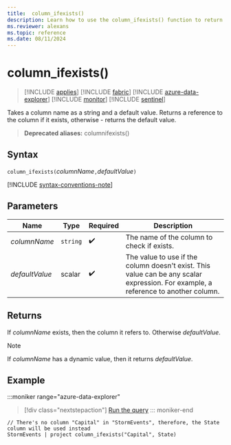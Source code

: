 ```yaml
---
title:  column_ifexists()
description: Learn how to use the column_ifexists() function to return a reference to the column if it exists.  
ms.reviewer: alexans
ms.topic: reference
ms.date: 08/11/2024
---
```

# column_ifexists()

> [!INCLUDE [applies](../includes/applies-to-version/applies.md)] [!INCLUDE [fabric](../includes/applies-to-version/fabric.md)] [!INCLUDE [azure-data-explorer](../includes/applies-to-version/azure-data-explorer.md)] [!INCLUDE [monitor](../includes/applies-to-version/monitor.md)] [!INCLUDE [sentinel](../includes/applies-to-version/sentinel.md)]

Takes a column name as a string and a default value. Returns a reference to the column if it exists, otherwise - returns the default value.

> **Deprecated aliases:** columnifexists()

## Syntax

`column_ifexists(`*columnName*`,`*defaultValue*`)`

[!INCLUDE [syntax-conventions-note](../includes/syntax-conventions-note.md)]

## Parameters

| Name | Type | Required | Description |
|--|--|--|--|
| *columnName* | `string` |  :heavy_check_mark: | The name of the column to check if exists.|
| *defaultValue* | scalar |  :heavy_check_mark: | The value to use if the column doesn't exist. This value can be any scalar expression. For example, a reference to another column.|

## Returns

If *columnName* exists, then the column it refers to. Otherwise *defaultValue*.

> [!NOTE]
> If *columnName* has a dynamic value, then it returns *defaultValue*.

## Example

:::moniker range="azure-data-explorer"
> [!div class="nextstepaction"]
> <a href="https://dataexplorer.azure.com/clusters/help/databases/Samples?query=H4sIAAAAAAAAA03NSwrCQBAE0L2nKGajQiCHEE8Q9zImFWyZTIfpTnTh4Y1f3HVBveq6xuHMwrUhK1pN05ARdnEUjylAltC4lmE/M7uFCv5s91r4OtF4dH7dVVLCiZiM3ULNGbvVH8cdY9ELW/+Io/S8ibltfi+r9+T2AZ+ufQiZAAAA" target="_blank">Run the query</a>
::: moniker-end

```kusto
// There's no column "Capital" in "StormEvents", therefore, the State column will be used instead
StormEvents | project column_ifexists("Capital", State)
```
